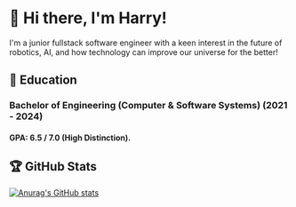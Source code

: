 # 👋 Hi there, I'm Harry!
I'm a junior fullstack software engineer with a keen interest in the future of robotics, AI, and how technology can improve our universe for the better!

## 📖 Education
### Bachelor of Engineering (Computer & Software Systems) (2021 - 2024)

#### GPA: 6.5 / 7.0 (High Distinction).

## 🏆 GitHub Stats
[![Anurag's GitHub stats](https://github-readme-stats.vercel.app/api?username=leachh02)](https://github.com/anuraghazra/github-readme-stats)
